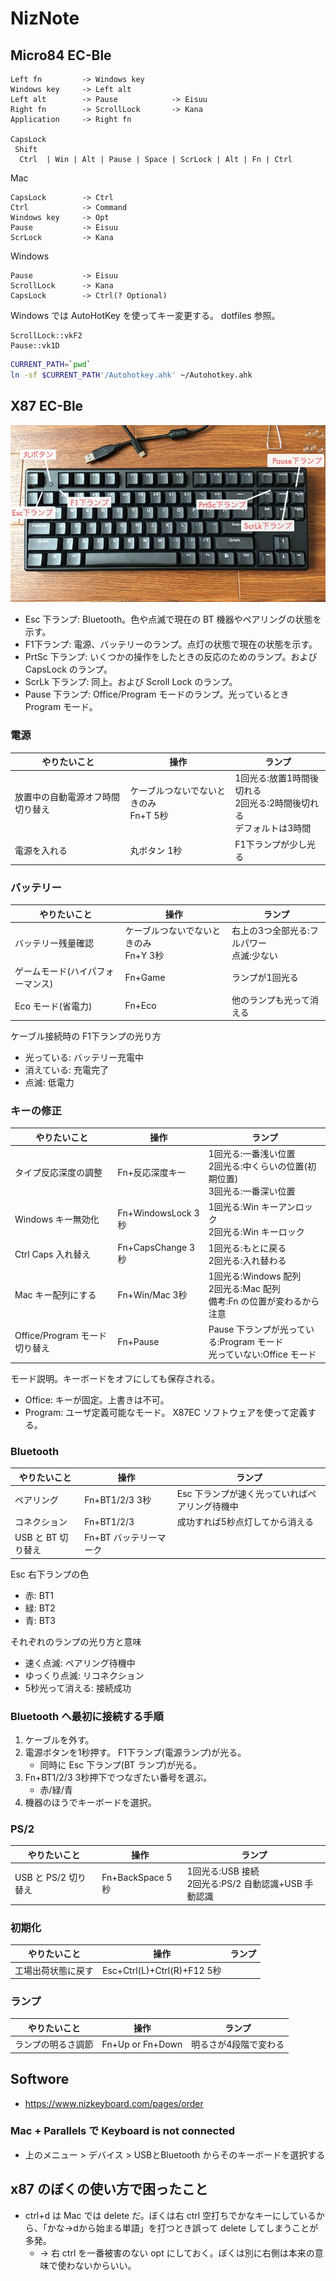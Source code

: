 NizNote
===

## Micro84 EC-Ble

```plaintext
Left fn         -> Windows key
Windows key     -> Left alt
Left alt        -> Pause            -> Eisuu
Right fn        -> ScrollLock       -> Kana
Application     -> Right fn

CapsLock
 Shift
  Ctrl  | Win | Alt | Pause | Space | ScrLock | Alt | Fn | Ctrl
```

Mac

```plaintext
CapsLock        -> Ctrl
Ctrl            -> Command
Windows key     -> Opt
Pause           -> Eisuu
ScrLock         -> Kana
```

Windows

```plaintext
Pause           -> Eisuu
ScrollLock      -> Kana
CapsLock        -> Ctrl(? Optional)
```

Windows では AutoHotKey を使ってキー変更する。 dotfiles 参照。

```plaintext
ScrollLock::vkF2
Pause::vk1D
```

```bash
CURRENT_PATH=`pwd`
ln -sf $CURRENT_PATH'/Autohotkey.ahk' ~/Autohotkey.ahk
```

## X87 EC-Ble

![](images/niz1.jpg)

- Esc 下ランプ: Bluetooth。色や点滅で現在の BT 機器やペアリングの状態を示す。
- F1下ランプ: 電源、バッテリーのランプ。点灯の状態で現在の状態を示す。
- PrtSc 下ランプ: いくつかの操作をしたときの反応のためのランプ。および CapsLock のランプ。
- ScrLk 下ランプ: 同上。および Scroll Lock のランプ。
- Pause 下ランプ: Office/Program モードのランプ。光っているとき Program モード。

### 電源

|           やりたいこと           |                   操作                   |                                 ランプ                                  |
|----------------------------------|------------------------------------------|-------------------------------------------------------------------------|
| 放置中の自動電源オフ時間切り替え | ケーブルつないでないときのみ<br>Fn+T 5秒 | 1回光る:放置1時間後切れる<br>2回光る:2時間後切れる<br>デフォルトは3時間 |
| 電源を入れる                     | 丸ボタン 1秒                             | F1下ランプが少し光る                                                    |

### バッテリー

|           やりたいこと           |                   操作                   |                   ランプ                    |
|----------------------------------|------------------------------------------|---------------------------------------------|
| バッテリー残量確認               | ケーブルつないでないときのみ<br>Fn+Y 3秒 | 右上の3つ全部光る:フルパワー<br>点滅:少ない |
| ゲームモード(ハイパフォーマンス) | Fn+Game                                  | ランプが1回光る                             |
| Eco モード(省電力)               | Fn+Eco                                   | 他のランプも光って消える                    |

ケーブル接続時の F1下ランプの光り方

- 光っている: バッテリー充電中
- 消えている: 充電完了
- 点滅: 低電力

### キーの修正

|          やりたいこと         |        操作        |                                      ランプ                                      |
|-------------------------------|--------------------|----------------------------------------------------------------------------------|
| タイプ反応深度の調整          | Fn+反応深度キー    | 1回光る:一番浅い位置<br>2回光る:中くらいの位置(初期位置)<br>3回光る:一番深い位置 |
| Windows キー無効化            | Fn+WindowsLock 3秒 | 1回光る:Win キーアンロック<br>2回光る:Win キーロック                             |
| Ctrl Caps 入れ替え            | Fn+CapsChange 3秒  | 1回光る:もとに戻る<br>2回光る:入れ替わる                                         |
| Mac キー配列にする            | Fn+Win/Mac 3秒     | 1回光る:Windows 配列<br>2回光る:Mac 配列<br>備考:Fn の位置が変わるから注意       |
| Office/Program モード切り替え | Fn+Pause           | Pause 下ランプが光っている:Program モード<br>光っていない:Office モード          |

モード説明。キーボードをオフにしても保存される。

- Office: キーが固定。上書きは不可。
- Program: ユーザ定義可能なモード。 X87EC ソフトウェアを使って定義する。

### Bluetooth

|    やりたいこと    |          操作          |                     ランプ                     |
|--------------------|------------------------|------------------------------------------------|
| ペアリング         | Fn+BT1/2/3 3秒         | Esc 下ランプが速く光っていればペアリング待機中 |
| コネクション       | Fn+BT1/2/3             | 成功すれば5秒点灯してから消える                |
| USB と BT 切り替え | Fn+BT バッテリーマーク |                                                |

Esc 右下ランプの色

- 赤: BT1
- 緑: BT2
- 青: BT3

それぞれのランプの光り方と意味

- 速く点滅: ペアリング待機中
- ゆっくり点滅: リコネクション
- 5秒光って消える: 接続成功

### Bluetooth へ最初に接続する手順

1. ケーブルを外す。
1. 電源ボタンを1秒押す。 F1下ランプ(電源ランプ)が光る。
    - 同時に Esc 下ランプ(BT ランプ)が光る。
1. Fn+BT1/2/3 3秒押下でつなぎたい番号を選ぶ。
    - 赤/緑/青
1. 機器のほうでキーボードを選択。

### PS/2

|     やりたいこと     |       操作       |                         ランプ                         |
|----------------------|------------------|--------------------------------------------------------|
| USB と PS/2 切り替え | Fn+BackSpace 5秒 | 1回光る:USB 接続<br>2回光る:PS/2 自動認識+USB 手動認識 |

### 初期化

|    やりたいこと    |             操作            | ランプ |
|--------------------|-----------------------------|--------|
| 工場出荷状態に戻す | Esc+Ctrl(L)+Ctrl(R)+F12 5秒 |        |

### ランプ

|    やりたいこと    |       操作       |        ランプ         |
|--------------------|------------------|-----------------------|
| ランプの明るさ調節 | Fn+Up or Fn+Down | 明るさが4段階で変わる |

## Softwore

- https://www.nizkeyboard.com/pages/order

### Mac + Parallels で Keyboard is not connected

- 上のメニュー > デバイス > USBとBluetooth からそのキーボードを選択する

## x87 のぼくの使い方で困ったこと

- ctrl+d は Mac では delete だ。ぼくは右 ctrl 空打ちでかなキーにしているから、「かな->dから始まる単語」を打つとき誤って delete してしまうことが多発。
    - -> 右 ctrl を一番被害のない opt にしておく。ぼくは別に右側は本来の意味で使わないからいい。
